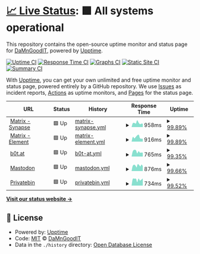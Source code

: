 # [📈 Live Status](https://DaMnGoodIT.github.io/upptime): <!--live status--> **🟩 All systems operational**

This repository contains the open-source uptime monitor and status page for [DaMnGoodIT](https://damngoodit.de), powered by [Upptime](https://github.com/upptime/upptime).

[![Uptime CI](https://github.com/DaMnGoodIT/upptime/workflows/Uptime%20CI/badge.svg)](https://github.com/DaMnGoodIT/upptime/actions?query=workflow%3A%22Uptime+CI%22)
[![Response Time CI](https://github.com/DaMnGoodIT/upptime/workflows/Response%20Time%20CI/badge.svg)](https://github.com/DaMnGoodIT/upptime/actions?query=workflow%3A%22Response+Time+CI%22)
[![Graphs CI](https://github.com/DaMnGoodIT/upptime/workflows/Graphs%20CI/badge.svg)](https://github.com/DaMnGoodIT/upptime/actions?query=workflow%3A%22Graphs+CI%22)
[![Static Site CI](https://github.com/DaMnGoodIT/upptime/workflows/Static%20Site%20CI/badge.svg)](https://github.com/DaMnGoodIT/upptime/actions?query=workflow%3A%22Static+Site+CI%22)
[![Summary CI](https://github.com/DaMnGoodIT/upptime/workflows/Summary%20CI/badge.svg)](https://github.com/DaMnGoodIT/upptime/actions?query=workflow%3A%22Summary+CI%22)

With [Upptime](https://upptime.js.org), you can get your own unlimited and free uptime monitor and status page, powered entirely by a GitHub repository. We use [Issues](https://github.com/DaMnGoodIT/upptime/issues) as incident reports, [Actions](https://github.com/DaMnGoodIT/upptime/actions) as uptime monitors, and [Pages](https://DaMnGoodIT.github.io/upptime) for the status page.

<!--start: status pages-->
<!-- This summary is generated by Upptime (https://github.com/upptime/upptime) -->
<!-- Do not edit this manually, your changes will be overwritten -->
<!-- prettier-ignore -->
| URL | Status | History | Response Time | Uptime |
| --- | ------ | ------- | ------------- | ------ |
| <img alt="" src="https://icons.duckduckgo.com/ip3/matrix.b0t.at.ico" height="13"> [Matrix - Synapse](https://matrix.b0t.at/health) | 🟩 Up | [matrix-synapse.yml](https://github.com/DaMnGoodIT/upptime/commits/HEAD/history/matrix-synapse.yml) | <details><summary><img alt="Response time graph" src="./graphs/matrix-synapse/response-time-week.png" height="20"> 958ms</summary><br><a href="https://status.b0t.at/history/matrix-synapse"><img alt="Response time 803" src="https://img.shields.io/endpoint?url=https%3A%2F%2Fraw.githubusercontent.com%2FDaMnGoodIT%2Fupptime%2FHEAD%2Fapi%2Fmatrix-synapse%2Fresponse-time.json"></a><br><a href="https://status.b0t.at/history/matrix-synapse"><img alt="24-hour response time 793" src="https://img.shields.io/endpoint?url=https%3A%2F%2Fraw.githubusercontent.com%2FDaMnGoodIT%2Fupptime%2FHEAD%2Fapi%2Fmatrix-synapse%2Fresponse-time-day.json"></a><br><a href="https://status.b0t.at/history/matrix-synapse"><img alt="7-day response time 958" src="https://img.shields.io/endpoint?url=https%3A%2F%2Fraw.githubusercontent.com%2FDaMnGoodIT%2Fupptime%2FHEAD%2Fapi%2Fmatrix-synapse%2Fresponse-time-week.json"></a><br><a href="https://status.b0t.at/history/matrix-synapse"><img alt="30-day response time 771" src="https://img.shields.io/endpoint?url=https%3A%2F%2Fraw.githubusercontent.com%2FDaMnGoodIT%2Fupptime%2FHEAD%2Fapi%2Fmatrix-synapse%2Fresponse-time-month.json"></a><br><a href="https://status.b0t.at/history/matrix-synapse"><img alt="1-year response time 727" src="https://img.shields.io/endpoint?url=https%3A%2F%2Fraw.githubusercontent.com%2FDaMnGoodIT%2Fupptime%2FHEAD%2Fapi%2Fmatrix-synapse%2Fresponse-time-year.json"></a></details> | <details><summary><a href="https://status.b0t.at/history/matrix-synapse">99.89%</a></summary><a href="https://status.b0t.at/history/matrix-synapse"><img alt="All-time uptime 99.99%" src="https://img.shields.io/endpoint?url=https%3A%2F%2Fraw.githubusercontent.com%2FDaMnGoodIT%2Fupptime%2FHEAD%2Fapi%2Fmatrix-synapse%2Fuptime.json"></a><br><a href="https://status.b0t.at/history/matrix-synapse"><img alt="24-hour uptime 100.00%" src="https://img.shields.io/endpoint?url=https%3A%2F%2Fraw.githubusercontent.com%2FDaMnGoodIT%2Fupptime%2FHEAD%2Fapi%2Fmatrix-synapse%2Fuptime-day.json"></a><br><a href="https://status.b0t.at/history/matrix-synapse"><img alt="7-day uptime 99.89%" src="https://img.shields.io/endpoint?url=https%3A%2F%2Fraw.githubusercontent.com%2FDaMnGoodIT%2Fupptime%2FHEAD%2Fapi%2Fmatrix-synapse%2Fuptime-week.json"></a><br><a href="https://status.b0t.at/history/matrix-synapse"><img alt="30-day uptime 99.95%" src="https://img.shields.io/endpoint?url=https%3A%2F%2Fraw.githubusercontent.com%2FDaMnGoodIT%2Fupptime%2FHEAD%2Fapi%2Fmatrix-synapse%2Fuptime-month.json"></a><br><a href="https://status.b0t.at/history/matrix-synapse"><img alt="1-year uptime 99.99%" src="https://img.shields.io/endpoint?url=https%3A%2F%2Fraw.githubusercontent.com%2FDaMnGoodIT%2Fupptime%2FHEAD%2Fapi%2Fmatrix-synapse%2Fuptime-year.json"></a></details>
| <img alt="" src="https://icons.duckduckgo.com/ip3/element.b0t.at.ico" height="13"> [Matrix - Element](https://element.b0t.at) | 🟩 Up | [matrix-element.yml](https://github.com/DaMnGoodIT/upptime/commits/HEAD/history/matrix-element.yml) | <details><summary><img alt="Response time graph" src="./graphs/matrix-element/response-time-week.png" height="20"> 916ms</summary><br><a href="https://status.b0t.at/history/matrix-element"><img alt="Response time 864" src="https://img.shields.io/endpoint?url=https%3A%2F%2Fraw.githubusercontent.com%2FDaMnGoodIT%2Fupptime%2FHEAD%2Fapi%2Fmatrix-element%2Fresponse-time.json"></a><br><a href="https://status.b0t.at/history/matrix-element"><img alt="24-hour response time 585" src="https://img.shields.io/endpoint?url=https%3A%2F%2Fraw.githubusercontent.com%2FDaMnGoodIT%2Fupptime%2FHEAD%2Fapi%2Fmatrix-element%2Fresponse-time-day.json"></a><br><a href="https://status.b0t.at/history/matrix-element"><img alt="7-day response time 916" src="https://img.shields.io/endpoint?url=https%3A%2F%2Fraw.githubusercontent.com%2FDaMnGoodIT%2Fupptime%2FHEAD%2Fapi%2Fmatrix-element%2Fresponse-time-week.json"></a><br><a href="https://status.b0t.at/history/matrix-element"><img alt="30-day response time 753" src="https://img.shields.io/endpoint?url=https%3A%2F%2Fraw.githubusercontent.com%2FDaMnGoodIT%2Fupptime%2FHEAD%2Fapi%2Fmatrix-element%2Fresponse-time-month.json"></a><br><a href="https://status.b0t.at/history/matrix-element"><img alt="1-year response time 865" src="https://img.shields.io/endpoint?url=https%3A%2F%2Fraw.githubusercontent.com%2FDaMnGoodIT%2Fupptime%2FHEAD%2Fapi%2Fmatrix-element%2Fresponse-time-year.json"></a></details> | <details><summary><a href="https://status.b0t.at/history/matrix-element">99.89%</a></summary><a href="https://status.b0t.at/history/matrix-element"><img alt="All-time uptime 99.99%" src="https://img.shields.io/endpoint?url=https%3A%2F%2Fraw.githubusercontent.com%2FDaMnGoodIT%2Fupptime%2FHEAD%2Fapi%2Fmatrix-element%2Fuptime.json"></a><br><a href="https://status.b0t.at/history/matrix-element"><img alt="24-hour uptime 100.00%" src="https://img.shields.io/endpoint?url=https%3A%2F%2Fraw.githubusercontent.com%2FDaMnGoodIT%2Fupptime%2FHEAD%2Fapi%2Fmatrix-element%2Fuptime-day.json"></a><br><a href="https://status.b0t.at/history/matrix-element"><img alt="7-day uptime 99.89%" src="https://img.shields.io/endpoint?url=https%3A%2F%2Fraw.githubusercontent.com%2FDaMnGoodIT%2Fupptime%2FHEAD%2Fapi%2Fmatrix-element%2Fuptime-week.json"></a><br><a href="https://status.b0t.at/history/matrix-element"><img alt="30-day uptime 99.93%" src="https://img.shields.io/endpoint?url=https%3A%2F%2Fraw.githubusercontent.com%2FDaMnGoodIT%2Fupptime%2FHEAD%2Fapi%2Fmatrix-element%2Fuptime-month.json"></a><br><a href="https://status.b0t.at/history/matrix-element"><img alt="1-year uptime 99.99%" src="https://img.shields.io/endpoint?url=https%3A%2F%2Fraw.githubusercontent.com%2FDaMnGoodIT%2Fupptime%2FHEAD%2Fapi%2Fmatrix-element%2Fuptime-year.json"></a></details>
| <img alt="" src="https://icons.duckduckgo.com/ip3/b0t.at.ico" height="13"> [b0t.at](https://b0t.at) | 🟩 Up | [b0t-at.yml](https://github.com/DaMnGoodIT/upptime/commits/HEAD/history/b0t-at.yml) | <details><summary><img alt="Response time graph" src="./graphs/b0t-at/response-time-week.png" height="20"> 765ms</summary><br><a href="https://status.b0t.at/history/b0t-at"><img alt="Response time 844" src="https://img.shields.io/endpoint?url=https%3A%2F%2Fraw.githubusercontent.com%2FDaMnGoodIT%2Fupptime%2FHEAD%2Fapi%2Fb0t-at%2Fresponse-time.json"></a><br><a href="https://status.b0t.at/history/b0t-at"><img alt="24-hour response time 609" src="https://img.shields.io/endpoint?url=https%3A%2F%2Fraw.githubusercontent.com%2FDaMnGoodIT%2Fupptime%2FHEAD%2Fapi%2Fb0t-at%2Fresponse-time-day.json"></a><br><a href="https://status.b0t.at/history/b0t-at"><img alt="7-day response time 765" src="https://img.shields.io/endpoint?url=https%3A%2F%2Fraw.githubusercontent.com%2FDaMnGoodIT%2Fupptime%2FHEAD%2Fapi%2Fb0t-at%2Fresponse-time-week.json"></a><br><a href="https://status.b0t.at/history/b0t-at"><img alt="30-day response time 824" src="https://img.shields.io/endpoint?url=https%3A%2F%2Fraw.githubusercontent.com%2FDaMnGoodIT%2Fupptime%2FHEAD%2Fapi%2Fb0t-at%2Fresponse-time-month.json"></a><br><a href="https://status.b0t.at/history/b0t-at"><img alt="1-year response time 828" src="https://img.shields.io/endpoint?url=https%3A%2F%2Fraw.githubusercontent.com%2FDaMnGoodIT%2Fupptime%2FHEAD%2Fapi%2Fb0t-at%2Fresponse-time-year.json"></a></details> | <details><summary><a href="https://status.b0t.at/history/b0t-at">99.35%</a></summary><a href="https://status.b0t.at/history/b0t-at"><img alt="All-time uptime 99.99%" src="https://img.shields.io/endpoint?url=https%3A%2F%2Fraw.githubusercontent.com%2FDaMnGoodIT%2Fupptime%2FHEAD%2Fapi%2Fb0t-at%2Fuptime.json"></a><br><a href="https://status.b0t.at/history/b0t-at"><img alt="24-hour uptime 100.00%" src="https://img.shields.io/endpoint?url=https%3A%2F%2Fraw.githubusercontent.com%2FDaMnGoodIT%2Fupptime%2FHEAD%2Fapi%2Fb0t-at%2Fuptime-day.json"></a><br><a href="https://status.b0t.at/history/b0t-at"><img alt="7-day uptime 99.35%" src="https://img.shields.io/endpoint?url=https%3A%2F%2Fraw.githubusercontent.com%2FDaMnGoodIT%2Fupptime%2FHEAD%2Fapi%2Fb0t-at%2Fuptime-week.json"></a><br><a href="https://status.b0t.at/history/b0t-at"><img alt="30-day uptime 99.80%" src="https://img.shields.io/endpoint?url=https%3A%2F%2Fraw.githubusercontent.com%2FDaMnGoodIT%2Fupptime%2FHEAD%2Fapi%2Fb0t-at%2Fuptime-month.json"></a><br><a href="https://status.b0t.at/history/b0t-at"><img alt="1-year uptime 99.98%" src="https://img.shields.io/endpoint?url=https%3A%2F%2Fraw.githubusercontent.com%2FDaMnGoodIT%2Fupptime%2FHEAD%2Fapi%2Fb0t-at%2Fuptime-year.json"></a></details>
| <img alt="" src="https://icons.duckduckgo.com/ip3/social.b0t.at.ico" height="13"> [Mastodon](https://social.b0t.at) | 🟩 Up | [mastodon.yml](https://github.com/DaMnGoodIT/upptime/commits/HEAD/history/mastodon.yml) | <details><summary><img alt="Response time graph" src="./graphs/mastodon/response-time-week.png" height="20"> 876ms</summary><br><a href="https://status.b0t.at/history/mastodon"><img alt="Response time 1030" src="https://img.shields.io/endpoint?url=https%3A%2F%2Fraw.githubusercontent.com%2FDaMnGoodIT%2Fupptime%2FHEAD%2Fapi%2Fmastodon%2Fresponse-time.json"></a><br><a href="https://status.b0t.at/history/mastodon"><img alt="24-hour response time 787" src="https://img.shields.io/endpoint?url=https%3A%2F%2Fraw.githubusercontent.com%2FDaMnGoodIT%2Fupptime%2FHEAD%2Fapi%2Fmastodon%2Fresponse-time-day.json"></a><br><a href="https://status.b0t.at/history/mastodon"><img alt="7-day response time 876" src="https://img.shields.io/endpoint?url=https%3A%2F%2Fraw.githubusercontent.com%2FDaMnGoodIT%2Fupptime%2FHEAD%2Fapi%2Fmastodon%2Fresponse-time-week.json"></a><br><a href="https://status.b0t.at/history/mastodon"><img alt="30-day response time 734" src="https://img.shields.io/endpoint?url=https%3A%2F%2Fraw.githubusercontent.com%2FDaMnGoodIT%2Fupptime%2FHEAD%2Fapi%2Fmastodon%2Fresponse-time-month.json"></a><br><a href="https://status.b0t.at/history/mastodon"><img alt="1-year response time 963" src="https://img.shields.io/endpoint?url=https%3A%2F%2Fraw.githubusercontent.com%2FDaMnGoodIT%2Fupptime%2FHEAD%2Fapi%2Fmastodon%2Fresponse-time-year.json"></a></details> | <details><summary><a href="https://status.b0t.at/history/mastodon">99.66%</a></summary><a href="https://status.b0t.at/history/mastodon"><img alt="All-time uptime 99.99%" src="https://img.shields.io/endpoint?url=https%3A%2F%2Fraw.githubusercontent.com%2FDaMnGoodIT%2Fupptime%2FHEAD%2Fapi%2Fmastodon%2Fuptime.json"></a><br><a href="https://status.b0t.at/history/mastodon"><img alt="24-hour uptime 100.00%" src="https://img.shields.io/endpoint?url=https%3A%2F%2Fraw.githubusercontent.com%2FDaMnGoodIT%2Fupptime%2FHEAD%2Fapi%2Fmastodon%2Fuptime-day.json"></a><br><a href="https://status.b0t.at/history/mastodon"><img alt="7-day uptime 99.66%" src="https://img.shields.io/endpoint?url=https%3A%2F%2Fraw.githubusercontent.com%2FDaMnGoodIT%2Fupptime%2FHEAD%2Fapi%2Fmastodon%2Fuptime-week.json"></a><br><a href="https://status.b0t.at/history/mastodon"><img alt="30-day uptime 99.88%" src="https://img.shields.io/endpoint?url=https%3A%2F%2Fraw.githubusercontent.com%2FDaMnGoodIT%2Fupptime%2FHEAD%2Fapi%2Fmastodon%2Fuptime-month.json"></a><br><a href="https://status.b0t.at/history/mastodon"><img alt="1-year uptime 99.99%" src="https://img.shields.io/endpoint?url=https%3A%2F%2Fraw.githubusercontent.com%2FDaMnGoodIT%2Fupptime%2FHEAD%2Fapi%2Fmastodon%2Fuptime-year.json"></a></details>
| <img alt="" src="https://icons.duckduckgo.com/ip3/bin.b0t.at.ico" height="13"> [Privatebin](https://bin.b0t.at) | 🟩 Up | [privatebin.yml](https://github.com/DaMnGoodIT/upptime/commits/HEAD/history/privatebin.yml) | <details><summary><img alt="Response time graph" src="./graphs/privatebin/response-time-week.png" height="20"> 734ms</summary><br><a href="https://status.b0t.at/history/privatebin"><img alt="Response time 953" src="https://img.shields.io/endpoint?url=https%3A%2F%2Fraw.githubusercontent.com%2FDaMnGoodIT%2Fupptime%2FHEAD%2Fapi%2Fprivatebin%2Fresponse-time.json"></a><br><a href="https://status.b0t.at/history/privatebin"><img alt="24-hour response time 848" src="https://img.shields.io/endpoint?url=https%3A%2F%2Fraw.githubusercontent.com%2FDaMnGoodIT%2Fupptime%2FHEAD%2Fapi%2Fprivatebin%2Fresponse-time-day.json"></a><br><a href="https://status.b0t.at/history/privatebin"><img alt="7-day response time 734" src="https://img.shields.io/endpoint?url=https%3A%2F%2Fraw.githubusercontent.com%2FDaMnGoodIT%2Fupptime%2FHEAD%2Fapi%2Fprivatebin%2Fresponse-time-week.json"></a><br><a href="https://status.b0t.at/history/privatebin"><img alt="30-day response time 718" src="https://img.shields.io/endpoint?url=https%3A%2F%2Fraw.githubusercontent.com%2FDaMnGoodIT%2Fupptime%2FHEAD%2Fapi%2Fprivatebin%2Fresponse-time-month.json"></a><br><a href="https://status.b0t.at/history/privatebin"><img alt="1-year response time 890" src="https://img.shields.io/endpoint?url=https%3A%2F%2Fraw.githubusercontent.com%2FDaMnGoodIT%2Fupptime%2FHEAD%2Fapi%2Fprivatebin%2Fresponse-time-year.json"></a></details> | <details><summary><a href="https://status.b0t.at/history/privatebin">99.52%</a></summary><a href="https://status.b0t.at/history/privatebin"><img alt="All-time uptime 99.99%" src="https://img.shields.io/endpoint?url=https%3A%2F%2Fraw.githubusercontent.com%2FDaMnGoodIT%2Fupptime%2FHEAD%2Fapi%2Fprivatebin%2Fuptime.json"></a><br><a href="https://status.b0t.at/history/privatebin"><img alt="24-hour uptime 100.00%" src="https://img.shields.io/endpoint?url=https%3A%2F%2Fraw.githubusercontent.com%2FDaMnGoodIT%2Fupptime%2FHEAD%2Fapi%2Fprivatebin%2Fuptime-day.json"></a><br><a href="https://status.b0t.at/history/privatebin"><img alt="7-day uptime 99.52%" src="https://img.shields.io/endpoint?url=https%3A%2F%2Fraw.githubusercontent.com%2FDaMnGoodIT%2Fupptime%2FHEAD%2Fapi%2Fprivatebin%2Fuptime-week.json"></a><br><a href="https://status.b0t.at/history/privatebin"><img alt="30-day uptime 99.84%" src="https://img.shields.io/endpoint?url=https%3A%2F%2Fraw.githubusercontent.com%2FDaMnGoodIT%2Fupptime%2FHEAD%2Fapi%2Fprivatebin%2Fuptime-month.json"></a><br><a href="https://status.b0t.at/history/privatebin"><img alt="1-year uptime 99.98%" src="https://img.shields.io/endpoint?url=https%3A%2F%2Fraw.githubusercontent.com%2FDaMnGoodIT%2Fupptime%2FHEAD%2Fapi%2Fprivatebin%2Fuptime-year.json"></a></details>

<!--end: status pages-->

[**Visit our status website →**](https://DaMnGoodIT.github.io/upptime)

## 📄 License

- Powered by: [Upptime](https://github.com/upptime/upptime)
- Code: [MIT](./LICENSE) © [DaMnGoodIT](https://damngoodit.de)
- Data in the `./history` directory: [Open Database License](https://opendatacommons.org/licenses/odbl/1-0/)

